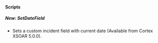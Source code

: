 
#### Scripts
##### New: SetDateField
- Sets a custom incident field with current date (Available from Cortex XSOAR 5.0.0).
